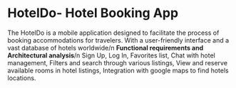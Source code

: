 # HotelDo- Hotel Booking App
The HotelDo is a mobile application designed to facilitate the process of booking accommodations for travelers. With a user-friendly interface and a vast database of hotels worldwide/n
**Functional requirements and Architectural analysis**/n
Sign Up,
Log In,
Favorites list,
Chat with hotel management,
Filters and search through various listings,
View and reserve available rooms in hotel listings,
Integration with google maps to find hotels locations.
